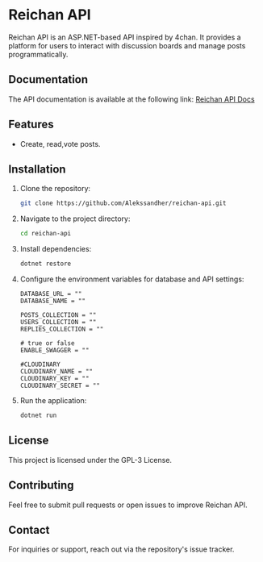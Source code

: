 # Reichan API

Reichan API is an ASP.NET-based API inspired by 4chan. It provides a platform for users to interact with discussion boards and manage posts programmatically.

## Documentation

The API documentation is available at the following link:
[Reichan API Docs](https://reichan-api.up.railway.app/docs/v1)

## Features
- Create, read,vote posts.

## Installation
1. Clone the repository:
   ```sh
   git clone https://github.com/Alekssandher/reichan-api.git
   ```
2. Navigate to the project directory:
   ```sh
   cd reichan-api
   ```
3. Install dependencies:
   ```sh
   dotnet restore
   ```
4. Configure the environment variables for database and API settings:
   ```
   DATABASE_URL = ""
   DATABASE_NAME = ""
   
   POSTS_COLLECTION = ""
   USERS_COLLECTION = ""
   REPLIES_COLLECTION = ""
   
   # true or false
   ENABLE_SWAGGER = ""
   
   #CLOUDINARY
   CLOUDINARY_NAME = ""
   CLOUDINARY_KEY = ""
   CLOUDINARY_SECRET = ""
   ```
6. Run the application:
   ```sh
   dotnet run
   ```
   
## License
This project is licensed under the GPL-3 License.

## Contributing
Feel free to submit pull requests or open issues to improve Reichan API.

## Contact
For inquiries or support, reach out via the repository's issue tracker.

